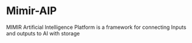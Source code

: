 # Mimir-AIP
MIMIR Artificial Intelligence Platform is a framework for connecting Inputs and outputs to AI with storage
